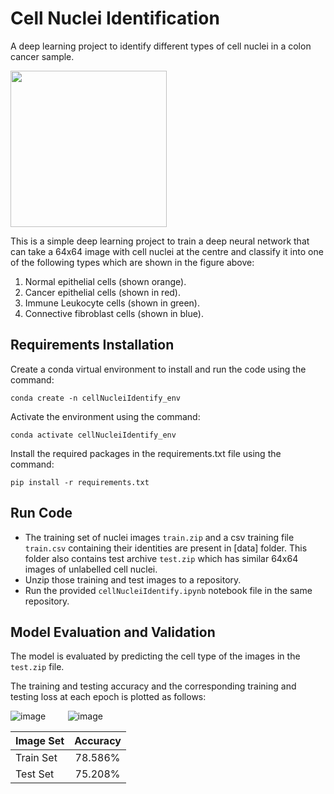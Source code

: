 # Cell Nuclei Identification
A deep learning project to identify different types of cell nuclei in a colon cancer sample.

 <img src="https://user-images.githubusercontent.com/66486975/147992105-ee3f4abd-8b87-41b4-8259-bc5be01f3066.png" width="250" height="250">

This is a simple deep learning project to train a deep neural network that can take a 64x64 image with cell nuclei at the centre and classify it into one of the following types which are shown in the figure above:
1.	Normal epithelial cells (shown orange).
2.	Cancer epithelial cells (shown in red).
3.	Immune Leukocyte cells (shown in green).
4.	Connective fibroblast cells (shown in blue).

## Requirements Installation
Create a conda virtual environment to install and run the code using the command:
```shell
conda create -n cellNucleiIdentify_env
```
Activate the environment using the command:
```shell
conda activate cellNucleiIdentify_env
```
Install the required packages in the requirements.txt file using the command:
```shell
pip install -r requirements.txt
```

## Run Code
- The training set of nuclei images `train.zip` and a csv training file `train.csv` containing their identities are present in [data] folder. This folder also contains test archive `test.zip` which has similar 64x64 images of unlabelled cell nuclei.  
- Unzip those training and test images to a repository.  
- Run the provided `cellNucleiIdentify.ipynb` notebook file in the same repository.  

## Model Evaluation and Validation
The model is evaluated by predicting the cell type of the images in the `test.zip` file.

The training and testing accuracy and the corresponding training and testing loss at each epoch is plotted as follows:

![image](https://user-images.githubusercontent.com/66486975/147995693-73204ba1-b95e-4ccf-b295-6a77d387a61e.png)&nbsp;&nbsp;&nbsp;&nbsp;
&nbsp;&nbsp;&nbsp;&nbsp;![image](https://user-images.githubusercontent.com/66486975/147995706-4c858380-f27f-4eb8-b00b-a1ee6c9475c3.png)

| Image Set | Accuracy |
| --------- |:--------:|
| Train Set | 78.586%  |
| Test Set  | 75.208%  |
